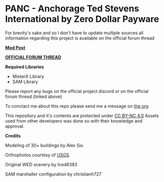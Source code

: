 # PANC - Anchorage Ted Stevens International by Zero Dollar Payware

For brevity's sake and so I don't have to update multiple sources all information regarding this project is available on the official forum thread

**[Mod Post](https://forums.x-plane.org/index.php?/files/file/61336-panc-anchorage-ted-stevens-international-by-zero-dollar-payware/)**

**[OFFICIAL FORUM THREAD](https://forums.x-plane.org/index.php?/forums/topic/190147-panc-anchorage-ted-stevens-intl-by-zero-dollar-payware/#comments)**

**Required Libraries**
* MisterX Library
* SAM Library

Please report any bugs on the official project discord or on the official forum thread (linked above)

To conctact me about this repo please send me a message on [the org](https://forums.x-plane.org/index.php?/profile/534962-stablesystem/)

This repository and it's contents are protected under [CC BY-NC 4.0](https://creativecommons.org/licenses/by-nc/4.0/)
Assets used from other developers was done so with their knowledge and approval. 

**Credits**

Modeling of 30+ buildings by Alex Siu

Orthophotos courtesy of [USGS](https://earthexplorer.usgs.gov/).

Original WED scenery by Iced8383

SAM marshaller configuration by christianh727

